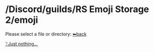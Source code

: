 # /Discord/guilds/RS Emoji Storage 2/emoji
Please select a file or directory:
[⬅back](https://reper2.github.io/downloadble-files/secret/archive/v1.0.0/md/Discord/guilds/guilds)

[❔Just nothing...]()
